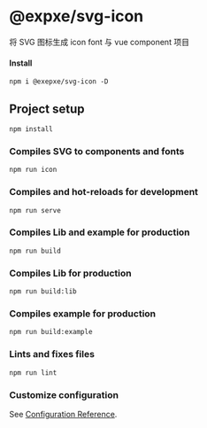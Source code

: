 # @expxe/svg-icon

将 SVG 图标生成 icon font 与 vue component 项目

#### Install

```
npm i @exepxe/svg-icon -D
```

## Project setup

```
npm install
```

### Compiles SVG to components and fonts

```
npm run icon
```

### Compiles and hot-reloads for development

```
npm run serve
```

### Compiles Lib and example for production

```
npm run build
```

### Compiles Lib for production

```
npm run build:lib
```

### Compiles example for production

```
npm run build:example
```

### Lints and fixes files

```
npm run lint
```

### Customize configuration

See [Configuration Reference](https://cli.vuejs.org/config/).
